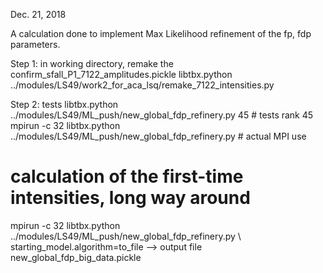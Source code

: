 Dec. 21, 2018

A calculation done to implement Max Likelihood refinement of the fp, fdp parameters.

Step 1: in working directory, remake the confirm_sfall_P1_7122_amplitudes.pickle
  libtbx.python ../modules/LS49/work2_for_aca_lsq/remake_7122_intensities.py

Step 2: tests
  libtbx.python ../modules/LS49/ML_push/new_global_fdp_refinery.py 45 # tests rank 45 
  mpirun -c 32 libtbx.python ../modules/LS49/ML_push/new_global_fdp_refinery.py # actual MPI use

  # calculation of the first-time intensities, long way around
  mpirun -c 32 libtbx.python ../modules/LS49/ML_push/new_global_fdp_refinery.py \ 
    starting_model.algorithm=to_file  --> output file new_global_fdp_big_data.pickle

